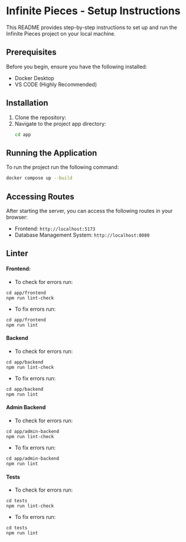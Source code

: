# Infinite Pieces - Setup Instructions
This README provides step-by-step instructions to set up and run the Infinite Pieces project on your local machine.

## Prerequisites
Before you begin, ensure you have the following installed:
- Docker Desktop
- VS CODE (Highly Recommended)

## Installation
1. Clone the repository:
2. Navigate to the project app directory:
   ```bash
   cd app
   ```

## Running the Application
To run the project run the following command:
```bash
docker compose up --build
```

## Accessing Routes
After starting the server, you can access the following routes in your browser:
- Frontend: `http://localhost:5173`
- Database Management System: `http://localhost:8080`

## Linter
#### Frontend:
- To check for errors run:
```
cd app/frontend
npm run lint-check
```
- To fix errors run:
```
cd app/frontend
npm run lint
```
#### Backend
- To check for errors run:
```
cd app/backend
npm run lint-check
```
- To fix errors run:
```
cd app/backend
npm run lint
```
#### Admin Backend
- To check for errors run:
```
cd app/admin-backend
npm run lint-check
```
- To fix errors run:
```
cd app/admin-backend
npm run lint
```
#### Tests
- To check for errors run:
```
cd tests
npm run lint-check
```
- To fix errors run:
```
cd tests
npm run lint
```